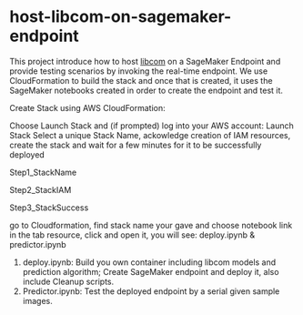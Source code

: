 # host-libcom-on-sagemaker-endpoint
This project introduce how to host [libcom](https://github.com/bcmi/libcom) on a SageMaker Endpoint and provide testing scenarios by invoking the real-time endpoint. 
We use CloudFormation to build the stack and once that is created, it uses the SageMaker notebooks created in order to create the endpoint and test it.

Create Stack using AWS CloudFormation:

Choose Launch Stack and (if prompted) log into your AWS account: Launch Stack
Select a unique Stack Name, ackowledge creation of IAM resources, create the stack and wait for a few minutes for it to be successfully deployed

Step1_StackName

Step2_StackIAM

Step3_StackSuccess

go to Cloudformation, find stack name your gave and choose notebook link in the tab resource, click and open it, you will see: deploy.ipynb & predictor.ipynb
1. deploy.ipynb: Build you own container including libcom models and prediction algorithm; Create SageMaker endpoint and deploy it, also include Cleanup scripts.
2. Predictor.ipynb: Test the deployed endpoint by a serial given sample images.
